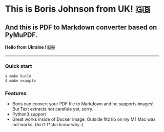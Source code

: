 # This is Boris Johnson from UK! 🇬🇧 
## And this is PDF to Markdown converter based on PyMuPDF.
#### Hello from Ukraine ! 🇺🇦
---

### Quick start
```bash
$ make build
$ make example
```
### Features
- Boris can convert your PDF file to Markdown and he supports images! But Text extracts not carefule yet, sorry.
- Python3 support
- Great works inside of Docker image. Outside fitz lib on my M1 Mac was not works. Don't f*ckn know why :(
